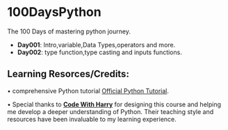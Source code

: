 # 100DaysPython
The 100 Days of mastering python journey.

- **Day001**: Intro,variable,Data Types,operators and more.
- **Day002**: type function,type casting and inputs functions.



## Learning Resorces/Credits:
• comprehensive Python tutorial [Official Python Tutorial](https://docs.python.org/3/tutorial/index.html).

• Special thanks to **[Code With Harry](https://youtu.be/UrsmFxEIp5k?si=vhAdEXibJStXDx4y)** for designing this course and helping me develop a deeper understanding of Python. Their teaching style and resources have been invaluable to my learning experience.

